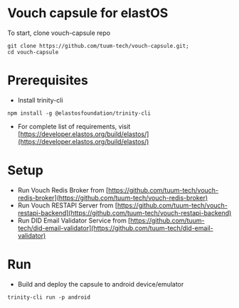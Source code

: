 # Vouch capsule for elastOS
To start, clone vouch-capsule repo
```
git clone https://github.com/tuum-tech/vouch-capsule.git;
cd vouch-capsule
```

# Prerequisites
- Install trinity-cli
```
npm install -g @elastosfoundation/trinity-cli
```
- For complete list of requirements, visit [https://developer.elastos.org/build/elastos/](https://developer.elastos.org/build/elastos/)

# Setup
- Run Vouch Redis Broker from [https://github.com/tuum-tech/vouch-redis-broker](https://github.com/tuum-tech/vouch-redis-broker)
- Run Vouch RESTAPI Server from [https://github.com/tuum-tech/vouch-restapi-backend](https://github.com/tuum-tech/vouch-restapi-backend)
- Run DID Email Validator Service from [https://github.com/tuum-tech/did-email-validator](https://github.com/tuum-tech/did-email-validator)

# Run
- Build and deploy the capsule to android device/emulator
```
trinity-cli run -p android
```